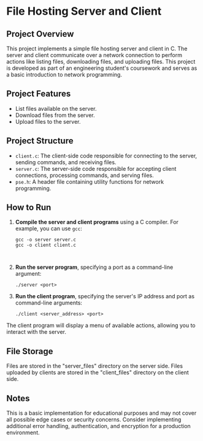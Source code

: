 # File Hosting Server and Client

## Project Overview

This project implements a simple file hosting server and client in C. The server and client communicate over a network connection to perform actions like listing files, downloading files, and uploading files. This project is developed as part of an engineering student's coursework and serves as a basic introduction to network programming.

## Project Features

- List files available on the server.
- Download files from the server.
- Upload files to the server.

## Project Structure

- `client.c`: The client-side code responsible for connecting to the server, sending commands, and receiving files.
- `server.c`: The server-side code responsible for accepting client connections, processing commands, and serving files.
- `pse.h`: A header file containing utility functions for network programming.

## How to Run

1. **Compile the server and client programs** using a C compiler. For example, you can use `gcc`:

   ```shell
   gcc -o server server.c
   gcc -o client client.c



2. **Run the server program**, specifying a port as a command-line argument:

    ```shell
    ./server <port>

3. **Run the client program**, specifying the server's IP address and port as command-line arguments:

    ```shell
    ./client <server_address> <port>

The client program will display a menu of available actions, allowing you to interact with the server.

## File Storage
Files are stored in the "server_files" directory on the server side.
Files uploaded by clients are stored in the "client_files" directory on the client side.
## Notes
This is a basic implementation for educational purposes and may not cover all possible edge cases or security concerns.
Consider implementing additional error handling, authentication, and encryption for a production environment.

